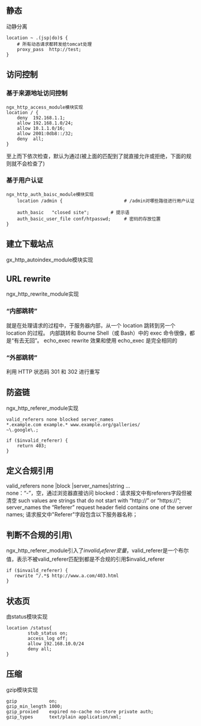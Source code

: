 ## 静态
动静分离
```nginx
location ~ .(jsp|do)$ {  
	# 所有动态请求都转发给tomcat处理  
    proxy_pass  http://test;  
} 
```
	
## 访问控制
### 基于来源地址访问控制
```nginx
ngx_http_access_module模块实现
location / {
    deny  192.168.1.1;
    allow 192.168.1.0/24;
    allow 10.1.1.0/16;
    allow 2001:0db8::/32;
    deny  all;
}
```
至上而下依次检查，默认为通过(被上面的匹配到了就直接允许或拒绝，下面的规则就不会检查了)

### 基于用户认证 
```nginx
ngx_http_auth_baisc_module模块实现
	location /admin {                       # /admin对哪些路径进行用户认证
       
    auth_basic   "closed site";        # 提示语
    auth_basic_user_file conf/htpasswd;     # 密码的存放位置
}
```

## 建立下载站点
gx_http_autoindex_module模块实现

## URL rewrite
ngx_http_rewrite_module实现
### “内部跳转”
就是在处理请求的过程中，于服务器内部，从一个 location 跳转到另一个 location 的过程。
内部跳转和 Bourne Shell（或 Bash）中的 exec 命令很像，都是“有去无回”。
echo_exec
rewrite 效果和使用 echo_exec 是完全相同的

### “外部跳转”
利用 HTTP 状态码 301 和 302 进行重写

## 防盗链
ngx_http_referer_module实现
```nginx
valid_referers none blocked server_names
*.example.com example.* www.example.org/galleries/
~\.google\.;

if ($invalid_referer) {
    return 403;
}
```
## 定义合规引用
valid_referers none |block |server_names|string ...   
none：“-”，空，通过浏览器直接访问
blocked：请求报文中有referers字段但被清空
	such values are strings that do not start with “http://” or “https://”;
server_names
	the “Referer” request header field contains one of the server names;
	请求报文中"Referer"字段包含以下服务器名称；

## 判断不合规的引用\
ngx_http_referer_module引入了$invalid_referer变量，$valid_referer是一个布尔值，表示不被valid_referer匹配到都是不合规的引用$invalid_referer
```nginx
if ($invaild_referer) {
   rewrite ^/.*$ http://www.a.com/403.html   
}
```
## 状态页
由status模块实现
```nginx
location /status{
        stub_status on;
        access_log off;
        allow 192.168.10.0/24 
        deny all;
}
```
## 压缩
gzip模块实现
```nginx
gzip            on;
gzip_min_length 1000;
gzip_proxied    expired no-cache no-store private auth;
gzip_types      text/plain application/xml;
```